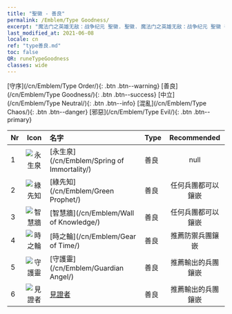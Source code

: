 ```yaml
---
title: "聖徽 - 善良"
permalink: /Emblem/Type Goodness/
excerpt: "魔法门之英雄无敌：战争纪元 聖徽. 聖徽. 魔法门之英雄无敌：战争纪元 聖徽 善良. 魔法门之英雄无敌：战争纪元 善良"
last_modified_at: 2021-06-08
locale: cn
ref: "type善良.md"
toc: false
QR: runeTypeGoodness
classes: wide
---
```


  [守序](/cn/Emblem/Type Order/){: .btn .btn--warning}   [善良](/cn/Emblem/Type Goodness/){: .btn .btn--success}   [中立](/cn/Emblem/Type Neutral/){: .btn .btn--info}   [混亂](/cn/Emblem/Type Chaos/){: .btn .btn--danger}   [邪惡](/cn/Emblem/Type Evil/){: .btn .btn--primary} 

  |  Nr  | Icon |             名字            |    Type    |   Recommended   |
  |:-----|:--:|:----------------------------|:-----------|:---------------:|
  | 1 | ![永生泉](/images/r/rune_icon_206.png) | [永生泉](/cn/Emblem/Spring of Immortality/) | 善良 | null | 
  | 2 | ![綠先知](/images/r/rune_icon_204.png) | [綠先知](/cn/Emblem/Green Prophet/) | 善良 | 任何兵團都可以鑲嵌 | 
  | 3 | ![智慧牆](/images/r/rune_icon_202.png) | [智慧牆](/cn/Emblem/Wall of Knowledge/) | 善良 | 任何兵團都可以鑲嵌 | 
  | 4 | ![時之輪](/images/r/rune_icon_205.png) | [時之輪](/cn/Emblem/Gear of Time/) | 善良 | 推薦防禦兵團鑲嵌 | 
  | 5 | ![守護靈](/images/r/rune_icon_203.png) | [守護靈](/cn/Emblem/Guardian Angel/) | 善良 | 推薦輸出的兵團鑲嵌 | 
  | 6 | ![見證者](/images/r/rune_icon_201.png) | [見證者](/cn/Emblem/Witness/) | 善良 | 推薦輸出的兵團鑲嵌 | 
